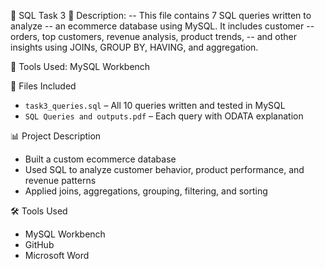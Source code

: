  📁 SQL 
Task 3 
📌 Description:
-- This file contains 7 SQL queries written to analyze 
-- an ecommerce database using MySQL. It includes customer 
-- orders, top customers, revenue analysis, product trends, 
-- and other insights using JOINs, GROUP BY, HAVING, and aggregation.

🔧 Tools Used: MySQL Workbench


 📌 Files Included
- `task3_queries.sql` – All 10 queries written and tested in MySQL
- `SQL Queries and outputs.pdf` – Each query with ODATA explanation
  

 📊 Project Description
- Built a custom ecommerce database
- Used SQL to analyze customer behavior, product performance, and revenue patterns
- Applied joins, aggregations, grouping, filtering, and sorting

 🛠 Tools Used
- MySQL Workbench
- GitHub
- Microsoft Word
